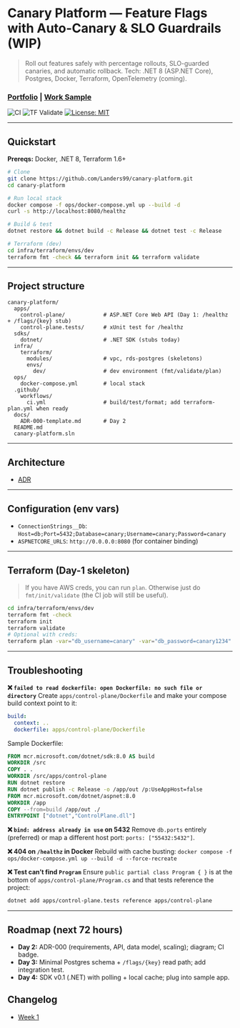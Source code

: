# Canary Platform — Feature Flags with Auto-Canary & SLO Guardrails (WIP)

> Roll out features safely with percentage rollouts, SLO-guarded canaries, and automatic rollback.
> Tech: .NET 8 (ASP.NET Core), Postgres, Docker, Terraform, OpenTelemetry (coming).

### [Portfolio](https://landers99.github.io/) | [Work Sample](https://github.com/Landers99/canary-platform/blob/main/work-samples-v0.zip)

<!-- Badges (update the URLs to your repo/actions) -->

![CI](https://github.com/Landers99/canary-platform/actions/workflows/ci.yml/badge.svg)
![TF Validate](https://github.com/Landers99/canary-platform/actions/workflows/terraform-plan.yml/badge.svg)
[![License: MIT](https://img.shields.io/badge/License-MIT-green.svg)](LICENSE)

---

## Quickstart

**Prereqs:** Docker, .NET 8, Terraform 1.6+

```bash
# Clone
git clone https://github.com/Landers99/canary-platform.git
cd canary-platform

# Run local stack
docker compose -f ops/docker-compose.yml up --build -d
curl -s http://localhost:8080/healthz

# Build & test
dotnet restore && dotnet build -c Release && dotnet test -c Release

# Terraform (dev)
cd infra/terraform/envs/dev
terraform fmt -check && terraform init && terraform validate
```

---

## Project structure

```
canary-platform/
  apps/
    control-plane/            # ASP.NET Core Web API (Day 1: /healthz + /flags/{key} stub)
    control-plane.tests/      # xUnit test for /healthz
  sdks/
    dotnet/                   # .NET SDK (stubs today)
  infra/
    terraform/
      modules/                # vpc, rds-postgres (skeletons)
      envs/
        dev/                  # dev environment (fmt/validate/plan)
  ops/
    docker-compose.yml        # local stack
  .github/
    workflows/
      ci.yml                  # build/test/format; add terraform-plan.yml when ready
  docs/
    ADR-000-template.md       # Day 2
  README.md
  canary-platform.sln
```

---

## Architecture

* [ADR](https://github.com/Landers99/canary-platform/blob/main/docs/adr/ADR-000-feature-flags-auto-canary.md)

---

## Configuration (env vars)

* `ConnectionStrings__Db`: `Host=db;Port=5432;Database=canary;Username=canary;Password=canary`
* `ASPNETCORE_URLS`: `http://0.0.0.0:8080` (for container binding)

---

## Terraform (Day-1 skeleton)

> If you have AWS creds, you can run `plan`. Otherwise just do `fmt/init/validate` (the CI job will still be useful).

```bash
cd infra/terraform/envs/dev
terraform fmt -check
terraform init
terraform validate
# Optional with creds:
terraform plan -var="db_username=canary" -var="db_password=canary1234"
```

---

## Troubleshooting

**❌ `failed to read dockerfile: open Dockerfile: no such file or directory`**
Create `apps/control-plane/Dockerfile` and make your compose build context point to it:

```yaml
build:
  context: ..
  dockerfile: apps/control-plane/Dockerfile
```

Sample Dockerfile:

```dockerfile
FROM mcr.microsoft.com/dotnet/sdk:8.0 AS build
WORKDIR /src
COPY . .
WORKDIR /src/apps/control-plane
RUN dotnet restore
RUN dotnet publish -c Release -o /app/out /p:UseAppHost=false
FROM mcr.microsoft.com/dotnet/aspnet:8.0
WORKDIR /app
COPY --from=build /app/out ./
ENTRYPOINT ["dotnet","ControlPlane.dll"]
```

**❌ `bind: address already in use` on 5432**
Remove `db.ports` entirely (preferred) or map a different host port: `ports: ["55432:5432"]`.

**❌ 404 on `/healthz` in Docker**
Rebuild with cache busting:
`docker compose -f ops/docker-compose.yml up --build -d --force-recreate`

**❌ Test can’t find `Program`**
Ensure `public partial class Program { }` is at the bottom of `apps/control-plane/Program.cs` and that tests reference the project:

```bash
dotnet add apps/control-plane.tests reference apps/control-plane
```

---

## Roadmap (next 72 hours)

* **Day 2:** ADR-000 (requirements, API, data model, scaling); diagram; CI badge.
* **Day 3:** Minimal Postgres schema + `/flags/{key}` read path; add integration test.
* **Day 4:** SDK v0.1 (.NET) with polling + local cache; plug into sample app.

## Changelog

* [Week 1](https://www.linkedin.com/posts/jonathan-l-smith_dotnet-featureflags-observability-activity-7361074014951264259-ipuz?utm_source=share&utm_medium=member_desktop&rcm=ACoAACOvxHQBRnMKyd0QWMmrAI7PPtOupDOLX4U)
